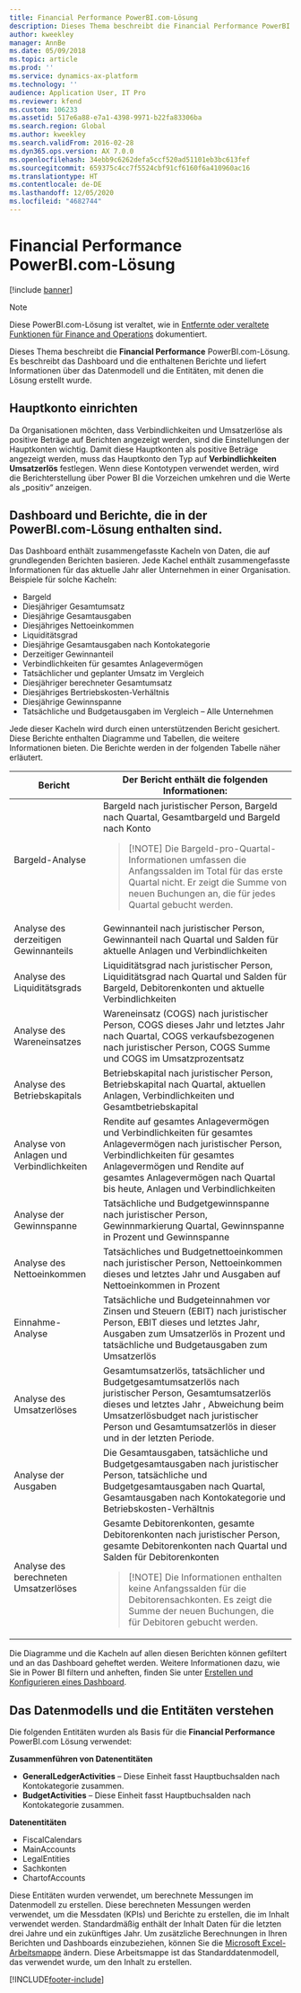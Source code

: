 ```yaml
---
title: Financial Performance PowerBI.com-Lösung
description: Dieses Thema beschreibt die Financial Performance PowerBI.com-Lösung.
author: kweekley
manager: AnnBe
ms.date: 05/09/2018
ms.topic: article
ms.prod: ''
ms.service: dynamics-ax-platform
ms.technology: ''
audience: Application User, IT Pro
ms.reviewer: kfend
ms.custom: 106233
ms.assetid: 517e6a88-e7a1-4398-9971-b22fa83306ba
ms.search.region: Global
ms.author: kweekley
ms.search.validFrom: 2016-02-28
ms.dyn365.ops.version: AX 7.0.0
ms.openlocfilehash: 34ebb9c6262defa5ccf520ad51101eb3bc613fef
ms.sourcegitcommit: 659375c4cc7f5524cbf91cf6160f6a410960ac16
ms.translationtype: HT
ms.contentlocale: de-DE
ms.lasthandoff: 12/05/2020
ms.locfileid: "4682744"
---
```

# <a name="financial-performance-powerbicom-solution"></a>Financial Performance PowerBI.com-Lösung

[!include [banner](../includes/banner.md)]

> [!NOTE]
> Diese PowerBI.com-Lösung ist veraltet, wie in [Entfernte oder veraltete Funktionen für Finance and Operations](../migration-upgrade/deprecated-features.md#power-bi-content-packs-available-on-appsource) dokumentiert.

Dieses Thema beschreibt die **Financial Performance** PowerBI.com-Lösung. Es beschreibt das Dashboard und die enthaltenen Berichte und liefert Informationen über das Datenmodell und die Entitäten, mit denen die Lösung erstellt wurde.

## <a name="main-account-setup"></a>Hauptkonto einrichten
Da Organisationen möchten, dass Verbindlichkeiten und Umsatzerlöse als positive Beträge auf Berichten angezeigt werden, sind die Einstellungen der Hauptkonten wichtig. Damit diese Hauptkonten als positive Beträge angezeigt werden, muss das Hauptkonto den Typ auf **Verbindlichkeiten** **Umsatzerlös** festlegen. Wenn diese Kontotypen verwendet werden, wird die Berichterstellung über Power BI die Vorzeichen umkehren und die Werte als „positiv“ anzeigen.

## <a name="dashboard-and-reports-that-are-included-in-the-powerbicom-solution"></a>Dashboard und Berichte, die in der PowerBI.com-Lösung enthalten sind.
Das Dashboard enthält zusammengefasste Kacheln von Daten, die auf grundlegenden Berichten basieren. Jede Kachel enthält zusammengefasste Informationen für das aktuelle Jahr aller Unternehmen in einer Organisation. Beispiele für solche Kacheln:

- Bargeld
- Diesjähriger Gesamtumsatz
- Diesjährige Gesamtausgaben
- Diesjähriges Nettoeinkommen
- Liquiditätsgrad
- Diesjährige Gesamtausgaben nach Kontokategorie
- Derzeitiger Gewinnanteil
- Verbindlichkeiten für gesamtes Anlagevermögen
- Tatsächlicher und geplanter Umsatz im Vergleich
- Diesjähriger berechneter Gesamtumsatz
- Diesjähriges Bertriebskosten-Verhältnis
- Diesjährige Gewinnspanne
- Tatsächliche und Budgetausgaben im Vergleich – Alle Unternehmen

Jede dieser Kacheln wird durch einen unterstützenden Bericht gesichert. Diese Berichte enthalten Diagramme und Tabellen, die weitere Informationen bieten. Die Berichte werden in der folgenden Tabelle näher erläutert.

| Bericht                      | Der Bericht enthält die folgenden Informationen: |
|-----------------------------|--------------------------------------|
| Bargeld-Analyse               | Bargeld nach juristischer Person, Bargeld nach Quartal, Gesamtbargeld und Bargeld nach Konto<blockquote>[!NOTE] Die Bargeld-pro-Quartal-Informationen umfassen die Anfangssalden im Total für das erste Quartal nicht. Er zeigt die Summe von neuen Buchungen an, die für jedes Quartal gebucht werden.</blockquote> |
| Analyse des derzeitigen Gewinnanteils      | Gewinnanteil nach juristischer Person, Gewinnanteil nach Quartal und Salden für aktuelle Anlagen und Verbindlichkeiten |
| Analyse des Liquiditätsgrads        | Liquiditätsgrad nach juristischer Person, Liquiditätsgrad nach Quartal und Salden für Bargeld, Debitorenkonten und aktuelle Verbindlichkeiten |
| Analyse des Wareneinsatzes | Wareneinsatz (COGS) nach juristischer Person, COGS dieses Jahr und letztes Jahr nach Quartal, COGS verkaufsbezogenen nach juristischer Person, COGS Summe und COGS im Umsatzprozentsatz |
| Analyse des Betriebskapitals    | Betriebskapital nach juristischer Person, Betriebskapital nach Quartal, aktuellen Anlagen, Verbindlichkeiten und Gesamtbetriebskapital |
| Analyse von Anlagen und Verbindlichkeiten     | Rendite auf gesamtes Anlagevermögen und Verbindlichkeiten für gesamtes Anlagevermögen nach juristischer Person, Verbindlichkeiten für gesamtes Anlagevermögen und Rendite auf gesamtes Anlagevermögen nach Quartal bis heute, Anlagen und Verbindlichkeiten |
| Analyse der Gewinnspanne      | Tatsächliche und Budgetgewinnspanne nach juristischer Person, Gewinnmarkierung Quartal, Gewinnspanne in Prozent und Gewinnspanne |
| Analyse des Nettoeinkommen         | Tatsächliches und Budgetnettoeinkommen nach juristischer Person, Nettoeinkommen dieses und letztes Jahr und Ausgaben auf Nettoeinkommen in Prozent |
| Einnahme-Analyse           | Tatsächliche und Budgeteinnahmen vor Zinsen und Steuern (EBIT) nach juristischer Person, EBIT dieses und letztes Jahr, Ausgaben zum Umsatzerlös in Prozent und tatsächliche und Budgetausgaben zum Umsatzerlös |
| Analyse des Umsatzerlöses            | Gesamtumsatzerlös, tatsächlicher und Budgetgesamtumsatzerlös nach juristischer Person, Gesamtumsatzerlös dieses und letztes Jahr , Abweichung beim Umsatzerlösbudget nach juristischer Person und Gesamtumsatzerlös in dieser und in der letzten Periode. |
| Analyse der Ausgaben            | Die Gesamtausgaben, tatsächliche und Budgetgesamtausgaben nach juristischer Person, tatsächliche und Budgetgesamtausgaben nach Quartal, Gesamtausgaben nach Kontokategorie und Betriebskosten-Verhältnis |
| Analyse des berechneten Umsatzerlöses     | Gesamte Debitorenkonten, gesamte Debitorenkonten nach juristischer Person, gesamte Debitorenkonten nach Quartal und Salden für Debitorenkonten<blockquote>[!NOTE] Die Informationen enthalten keine Anfangssalden für die Debitorensachkonten. Es zeigt die Summe der neuen Buchungen, die für Debitoren gebucht werden.</blockquote> |

Die Diagramme und die Kacheln auf allen diesen Berichten können gefiltert und an das Dashboard geheftet werden. Weitere Informationen dazu, wie Sie in Power BI filtern und anheften, finden Sie unter [Erstellen und Konfigurieren eines Dashboard](https://powerbi.microsoft.com/guided-learning/powerbi-learning-4-2-create-configure-dashboards).

## <a name="understanding-the-data-model-and-entities"></a>Das Datenmodells und die Entitäten verstehen
Die folgenden Entitäten wurden als Basis für die **Financial Performance** PowerBI.com Lösung verwendet:

**Zusammenführen von Datenentitäten**

- **GeneralLedgerActivities** – Diese Einheit fasst Hauptbuchsalden nach Kontokategorie zusammen.
- **BudgetActivities** – Diese Einheit fasst Hauptbuchsalden nach Kontokategorie zusammen.

**Datenentitäten**

- FiscalCalendars
- MainAccounts
- LegalEntities
- Sachkonten
- ChartofAccounts

Diese Entitäten wurden verwendet, um berechnete Messungen im Datenmodell zu erstellen. Diese berechneten Messungen werden verwendet, um die Messdaten (KPIs) und Berichte zu erstellen, die im Inhalt verwendet werden. Standardmäßig enthält der Inhalt Daten für die letzten drei Jahre und ein zukünftiges Jahr. Um zusätzliche Berechnungen in Ihren Berichten und Dashboards einzubeziehen, können Sie die [Microsoft Excel-Arbeitsmappe](https://mbs.microsoft.com/customersource/global/AX/downloads/reports/msdaxfinpercontentpowerbi) ändern. Diese Arbeitsmappe ist das Standarddatenmodell, das verwendet wurde, um den Inhalt zu erstellen.


[!INCLUDE[footer-include](../../../includes/footer-banner.md)]